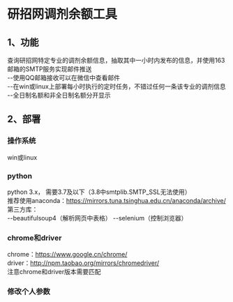 # 研招网调剂余额工具  
## 1、功能  
查询研招网特定专业的调剂余额信息，抽取其中一小时内发布的信息，并使用163邮箱的SMTP服务实现邮件推送  
--使用QQ邮箱接收可以在微信中查看邮件  
--在win或linux上部署每小时执行的定时任务，不错过任何一条该专业的调剂信息  
--全日制名额和非全日制名额分开显示  

## 2、部署

### 操作系统
win或linux

### python
python 3.x， 需要3.7及以下（3.8中smtplib.SMTP_SSL无法使用）  
推荐使用anaconda：https://mirrors.tuna.tsinghua.edu.cn/anaconda/archive/  
第三方库：  
--beautifulsoup4（解析网页中表格）
--selenium（控制浏览器）

### chrome和driver
chrome：https://www.google.cn/chrome/  
driver：http://npm.taobao.org/mirrors/chromedriver/  
注意chrome和driver版本需要匹配

### 修改个人参数


